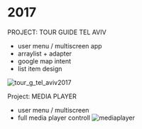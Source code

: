 # 2017

PROJECT: TOUR GUIDE TEL AVIV
- user menu / multiscreen app
- arraylist + adapter
- google map intent
- list item design

![tour_g_tel_aviv2017](https://cloud.githubusercontent.com/assets/5279297/26700861/e2e9e796-4716-11e7-8f41-13375bfb4507.gif)




Project: MEDIA PLAYER
- user menu / multiscreen 
- full media player controll
![mediaplayer](https://user-images.githubusercontent.com/5279297/27935444-11f4e3d6-62a3-11e7-8d9c-0eb01f96d2c2.gif)
